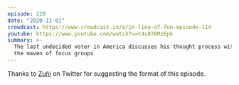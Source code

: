 ```yaml
---
episode: 220
date: "2020-11-01"
crowdcast: https://www.crowdcast.io/e/in-lieu-of-fun-episode-114
youtube: https://www.youtube.com/watch?v=t4sB38MzEpk
summary: >-
  The last undecided voter in America discusses his thought process with
  the maven of focus groups
---
```


Thanks to [Zuñi](https://twitter.com/ActPeacefully/status/1321656187033591810)
on Twitter for suggesting the format of this episode.
